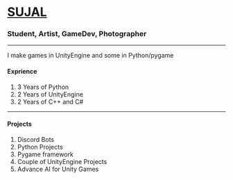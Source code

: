 # [SUJAL](https://notsujal.github.io)

### Student, Artist, GameDev, Photographer
----------------------------------
I make games in UnityEngine and some in Python/pygame

#### Exprience
1. 3 Years of Python
2. 2 Years of UnityEngine
3. 2 Years of C++ and C#
---
#### Projects
1. Discord Bots
2. Python Projects
3. Pygame framework
4. Couple of UnityEngine Projects
5. Advance AI for Unity Games
